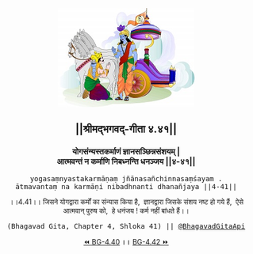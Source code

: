 <center><img src="../../asset/BG.png" alt="#API #bhagavadgitaapi #slok #nodejs #js #api #gitaapi #krishna #hinduism #vedic #ISKCON #shreemadbhagavadgita #technology"/>
<h2>||श्रीमद्‍भगवद्‍-गीता ४.४१||</h2>
<h3>योगसंन्यस्तकर्माणं ज्ञानसञ्छिन्नसंशयम् |<br/>आत्मवन्तं न कर्माणि निबध्नन्ति धनञ्जय ||४-४१||</h3>
<pre>yogasaṃnyastakarmāṇaṃ jñānasañchinnasaṃśayam .<br/>ātmavantaṃ na karmāṇi nibadhnanti dhanañjaya ||4-41||</pre>
<p>।।4.41।। जिसने योगद्वारा कर्मों का संन्यास किया है,  ज्ञानद्वारा जिसके संशय नष्ट हो गये हैं,  ऐसे आत्मवान् पुरुष को,  हे धनंजय ! कर्म नहीं बांधते हैं।।</p>
<pre>(Bhagavad Gita, Chapter 4, Shloka 41) || <a href="https://twitter.com/bhagavadgitaapi">@BhagavadGitaApi</a></pre><a href="../../4/40">⏪  BG-4.40</a><b>        ।।        </b><a href="../../4/42">BG-4.42  ⏩</a></center>